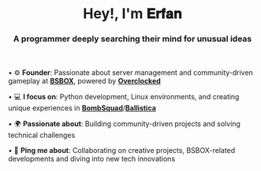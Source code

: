 <h1 align="center">Hey!, I'm 𝐄𝐫𝐟𝐚𝐧</h1>
<h3 align="center">A programmer deeply searching their mind for unusual ideas</h3>

<br></br>
• ⚙️ **Founder**: Passionate about server management and community-driven gameplay at [**BSBOX**](https://bsbox.ir/), powered by [**Overclocked**](https://gamejolt.com/games/overclocked/867312)

• 💻 **I focus on**: Python development, Linux environments, and creating unique experiences in [**BombSquad**](https://play.google.com/store/apps/details?id=net.froemling.bombsquad&hl=en_US&gl=US&pli=1)/[**Ballistica**](https://github.com/efroemling/ballistica)

• 🌍 **Passionate about**: Building community-driven projects and solving technical challenges

• 💬 **Ping me about**: Collaborating on creative projects, BSBOX-related developments and diving into new tech innovations

